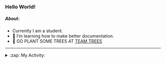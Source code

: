 ### Hello World!

##### About:
- Currently I am a student.
- 🌱 I’m learning how to make better documentation.
- 🌱 GO PLANT SOME TREES AT [TEAM TREES](https://teamtrees.org/)

---
<details>
  <summary>:zap: My Activity:</summary>
  
<!--START_SECTION:waka-->
![Code Time](http://img.shields.io/badge/Code%20Time-1%2C172%20hrs%2037%20mins-blue)

**I'm a Night 🦉** 

```text
🌞 Morning                1876 commits        ███░░░░░░░░░░░░░░░░░░░░░░   10.03 % 
🌆 Daytime                6379 commits        █████████░░░░░░░░░░░░░░░░   34.12 % 
🌃 Evening                5362 commits        ███████░░░░░░░░░░░░░░░░░░   28.68 % 
🌙 Night                  5078 commits        ███████░░░░░░░░░░░░░░░░░░   27.16 % 
```
📅 **I'm Most Productive on Wednesday** 

```text
Monday                   2626 commits        ████░░░░░░░░░░░░░░░░░░░░░   14.05 % 
Tuesday                  2546 commits        ███░░░░░░░░░░░░░░░░░░░░░░   13.62 % 
Wednesday                4375 commits        ██████░░░░░░░░░░░░░░░░░░░   23.40 % 
Thursday                 2409 commits        ███░░░░░░░░░░░░░░░░░░░░░░   12.89 % 
Friday                   1971 commits        ███░░░░░░░░░░░░░░░░░░░░░░   10.54 % 
Saturday                 1635 commits        ██░░░░░░░░░░░░░░░░░░░░░░░   08.75 % 
Sunday                   3133 commits        ████░░░░░░░░░░░░░░░░░░░░░   16.76 % 
```


📊 **This Week I Spent My Time On** 

```text
🔥 Editors: 
IntelliJ                 1 hr 4 mins         █████████████░░░░░░░░░░░░   53.07 % 
VS Code                  56 mins             ████████████░░░░░░░░░░░░░   46.93 % 

🐱‍💻 Projects: 
iris-flower-ml           51 mins             ███████████░░░░░░░░░░░░░░   42.50 % 
intro                    50 mins             ███████████░░░░░░░░░░░░░░   42.10 % 
FilterHelperTest.kt      6 mins              █░░░░░░░░░░░░░░░░░░░░░░░░   05.78 % 
LightEditProject         5 mins              █░░░░░░░░░░░░░░░░░░░░░░░░   04.82 % 
Unknown Project          3 mins              █░░░░░░░░░░░░░░░░░░░░░░░░   03.10 % 
```


 Last Updated on 02/09/2023 01:28:05 UTC
<!--END_SECTION:waka-->
</details>
